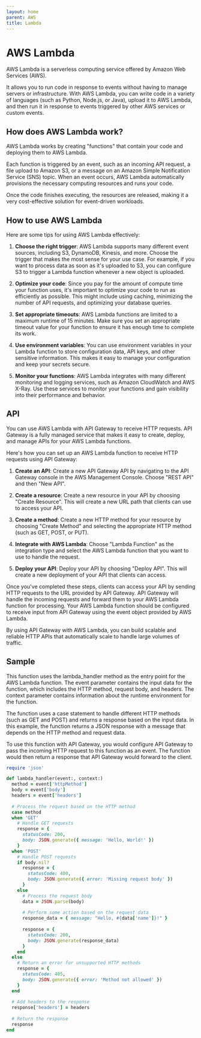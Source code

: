 ```yaml
---
layout: home
parent: AWS
title: Lambda
---
```


# AWS Lambda

AWS Lambda is a serverless computing service offered by Amazon Web Services (AWS). 

It allows you to run code in response to events without having to manage servers or infrastructure. With AWS Lambda, you can write code in a variety of languages (such as Python, Node.js, or Java), upload it to AWS Lambda, and then run it in response to events triggered by other AWS services or custom events.

## How does AWS Lambda work?

AWS Lambda works by creating "functions" that contain your code and deploying them to AWS Lambda. 

Each function is triggered by an event, such as an incoming API request, a file upload to Amazon S3, or a message on an Amazon Simple Notification Service (SNS) topic. When an event occurs, AWS Lambda automatically provisions the necessary computing resources and runs your code. 

Once the code finishes executing, the resources are released, making it a very cost-effective solution for event-driven workloads.

## How to use AWS Lambda

Here are some tips for using AWS Lambda effectively:

1. **Choose the right trigger**: AWS Lambda supports many different event sources, including S3, DynamoDB, Kinesis, and more. Choose the trigger that makes the most sense for your use case. For example, if you want to process data as soon as it's uploaded to S3, you can configure S3 to trigger a Lambda function whenever a new object is uploaded.

2. **Optimize your code**: Since you pay for the amount of compute time your function uses, it's important to optimize your code to run as efficiently as possible. This might include using caching, minimizing the number of API requests, and optimizing your database queries.

3. **Set appropriate timeouts**: AWS Lambda functions are limited to a maximum runtime of 15 minutes. Make sure you set an appropriate timeout value for your function to ensure it has enough time to complete its work.

4. **Use environment variables**: You can use environment variables in your Lambda function to store configuration data, API keys, and other sensitive information. This makes it easy to manage your configuration and keep your secrets secure.

5. **Monitor your functions**: AWS Lambda integrates with many different monitoring and logging services, such as Amazon CloudWatch and AWS X-Ray. Use these services to monitor your functions and gain visibility into their performance and behavior.

## API

You can use AWS Lambda with API Gateway to receive HTTP requests. API Gateway is a fully managed service that makes it easy to create, deploy, and manage APIs for your AWS Lambda functions.

Here's how you can set up an AWS Lambda function to receive HTTP requests using API Gateway:

1. **Create an API**: Create a new API Gateway API by navigating to the API Gateway console in the AWS Management Console. Choose "REST API" and then "New API".

2. **Create a resource**: Create a new resource in your API by choosing "Create Resource". This will create a new URL path that clients can use to access your API.

3. **Create a method**: Create a new HTTP method for your resource by choosing "Create Method" and selecting the appropriate HTTP method (such as GET, POST, or PUT).

4. **Integrate with AWS Lambda**: Choose "Lambda Function" as the integration type and select the AWS Lambda function that you want to use to handle the request.

5. **Deploy your API**: Deploy your API by choosing "Deploy API". This will create a new deployment of your API that clients can access.

Once you've completed these steps, clients can access your API by sending HTTP requests to the URL provided by API Gateway. API Gateway will handle the incoming requests and forward them to your AWS Lambda function for processing. Your AWS Lambda function should be configured to receive input from API Gateway using the event object provided by AWS Lambda.

By using API Gateway with AWS Lambda, you can build scalable and reliable HTTP APIs that automatically scale to handle large volumes of traffic.

## Sample

This function uses the lambda_handler method as the entry point for the AWS Lambda function. The event parameter contains the input data for the function, which includes the HTTP method, request body, and headers. The context parameter contains information about the runtime environment for the function.

The function uses a case statement to handle different HTTP methods (such as GET and POST) and returns a response based on the input data. In this example, the function returns a JSON response with a message that depends on the HTTP method and request data.

To use this function with API Gateway, you would configure API Gateway to pass the incoming HTTP request to this function as an event. The function would then return a response that API Gateway would forward to the client.

```ruby
require 'json'

def lambda_handler(event:, context:)
  method = event['httpMethod']
  body = event['body']
  headers = event['headers']
  
  # Process the request based on the HTTP method
  case method
  when 'GET'
    # Handle GET requests
    response = {
      statusCode: 200,
      body: JSON.generate({ message: 'Hello, World!' })
    }
  when 'POST'
    # Handle POST requests
    if body.nil?
      response = {
        statusCode: 400,
        body: JSON.generate({ error: 'Missing request body' })
      }
    else
      # Process the request body
      data = JSON.parse(body)
      
      # Perform some action based on the request data
      response_data = { message: "Hello, #{data['name']}!" }
      
      response = {
        statusCode: 200,
        body: JSON.generate(response_data)
      }
    end
  else
    # Return an error for unsupported HTTP methods
    response = {
      statusCode: 405,
      body: JSON.generate({ error: 'Method not allowed' })
    }
  end
  
  # Add headers to the response
  response['headers'] = headers
  
  # Return the response
  response
end
```
